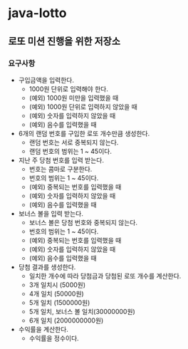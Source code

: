# java-lotto
로또 미션 진행을 위한 저장소
---
### 요구사항
* 구입금액을 입력한다.  
    * 1000원 단위로 입력해야 한다.
    * (예외) 1000원 미만을 입력했을 때 
    * (예외) 1000원 단위로 입력하지 않았을 때
    * (예외) 숫자를 입력하지 않았을 때
    * (예외) 음수를 입력했을 때
* 6개의 랜덤 번호를 구입한 로또 개수만큼 생성한다.
    * 랜덤 번호는 서로 중복되지 않는다.
    * 랜덤 번호의 범위는 1 ~ 45이다.
* 지난 주 당첨 번호를 입력 받는다.
    * 번호는 콤마로 구분한다.
    * 번호의 범위는 1 ~ 45이다.
    * (예외) 중복되는 번호를 입력했을 때
    * (예외) 숫자를 입력하지 않았을 때
    * (예외) 음수를 입력했을 때
* 보너스 볼을 입력 받는다.
    * 보너스 볼은 당첨 번호와 중복되지 않는다.
    * 번호의 범위는 1 ~ 45이다.
    * (예외) 중복되는 번호를 입력했을 때
    * (예외) 숫자를 입력하지 않았을 때
    * (예외) 음수를 입력했을 때
* 당첨 결과를 생성한다.
    * 일치한 개수에 따라 당첨금과 당첨된 로또 개수를 계산한다.
    * 3개 일치시 (5000원)
    * 4개 일치 (50000원)
    * 5개 일치 (1500000원)
    * 5개 일치, 보너스 볼 일치(30000000원)
    * 6개 일치 (2000000000원)
* 수익률을 계산한다.
    * 수익률을 정수이다.
    
    